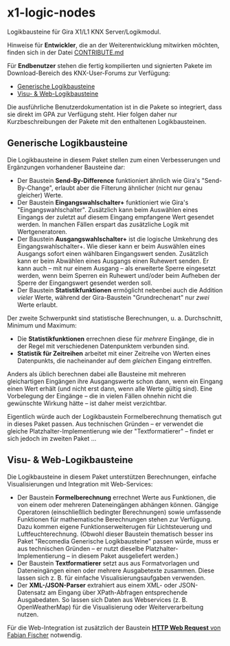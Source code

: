 # x1-logic-nodes

Logikbausteine für Gira X1/L1 KNX Server/Logikmodul.

Hinweise für **Entwickler**, die an der Weiterentwicklung mitwirken möchten,
finden sich in der Datei
[CONTRIBUTE.md](https://github.com/recomedia/x1-logic-nodes/blob/master/CONTRIBUTE.md)

Für **Endbenutzer** stehen die fertig kompilierten und signierten Pakete
im Download-Bereich des KNX-User-Forums zur Verfügung:
* [Generische Logikbausteine](https://service.knx-user-forum.de/?comm=download&id=20000011)
* [Visu- & Web-Logikbausteine](https://service.knx-user-forum.de/?comm=download&id=20000010)

Die ausführliche Benutzerdokumentation ist in die Pakete so integriert,
dass sie direkt im GPA zur Verfügung steht. Hier folgen daher nur
Kurzbeschreibungen der Pakete mit den enthaltenen Logikbausteinen.

## Generische Logikbausteine

Die Logikbausteine in diesem Paket stellen zum einen Verbesserungen und
Ergänzungen vorhandener Bausteine dar:
* Der Baustein **Send-By-Difference** funktioniert ähnlich wie Gira's
  "Send-By-Change", erlaubt aber die Filterung ähnlicher (nicht nur
  genau gleicher) Werte.
* Der Baustein **Eingangswahlschalter+** funktioniert wie Gira's
  "Eingangswahlschalter". Zusätzlich kann beim Auswählen eines
  Eingangs der zuletzt auf diesem Eingang empfangene Wert gesendet
  werden. In manchen Fällen erspart das zusätzliche Logik mit
  Wertgeneratoren.
* Der Baustein **Ausgangswahlschalter+** ist die logische Umkehrung
  des Eingangswahlschalter+. Wie dieser kann er beim Auswählen eines
  Ausgangs sofort einen wählbaren Eingangswert senden. Zusätzlich kann
  er beim Abwählen eines Ausgangs einen Ruhewert senden. Er kann auch
  – mit nur einem Ausgang – als erweiterte Sperre eingesetzt werden,
  wenn beim Sperren ein Ruhewert und/oder beim Aufheben der Sperre der
  Eingangswert gesendet werden soll.
* Der Baustein **Statistikfunktionen** ermöglicht nebenbei auch die
  Addition _vieler_ Werte, während der Gira-Baustein "Grundrechenart"
  nur _zwei_ Werte erlaubt.

Der zweite Schwerpunkt sind statistische Berechnungen, u. a. Durchschnitt,
Minimum und Maximum:
* Die **Statistikfunktionen** errechnen diese für _mehrere_ Eingänge, die
  in der Regel mit verschiedenen Datenpunktem verbunden sind.
* **Statistik für Zeitreihen** arbeitet mit einer Zeitreihe von Werten
  eines Datenpunkts, die nacheinander auf dem _gleichen_ Eingang
  eintreffen.

Anders als üblich berechnen dabei alle Bausteine mit mehreren gleichartigen
Eingängen ihre Ausgangswerte schon dann, wenn ein Eingang einen Wert erhält
(und nicht erst dann, wenn alle Werte gültig sind). Eine Vorbelegung der
Eingänge – die in vielen Fällen ohnehin nicht die gewünschte Wirkung hätte
– ist daher meist verzichtbar.

Eigentlich würde auch der Logikbaustein Formelberechnung thematisch gut in
dieses Paket passen. Aus technischen Gründen – er verwendet die gleiche
Platzhalter-Implementierung wie der "Textformatierer" – findet er sich
jedoch im zweiten Paket ...

## Visu- & Web-Logikbausteine

Die Logikbausteine in diesem Paket unterstützen Berechnungen, einfache
Visualisierungen und Integration mit Web-Services:
* Der Baustein **Formelberechnung** errechnet Werte aus Funktionen, die von
  einem oder mehreren Dateneingängen abhängen können. Gängige Operatoren
  (einschließlich bedingter Berechnungen) sowie umfassende Funktionen für
  mathematische Berechnungen stehen zur Verfügung. Dazu kommen eigene
  Funktionserweiterugen für Lichtsteuerung und Luftfeuchterechnung.
  (Obwohl dieser Baustein thematisch besser ins Paket "Recomedia Generische
  Logikbausteine" passen würde, muss er aus technischen Gründen – er nutzt
  dieselbe Platzhalter-Implementierung – in diesem Paket ausgeliefert
  werden.)
* Der Baustein **Textformatierer** setzt aus aus Formatvorlagen und
  Dateneingängen einen oder mehrere Ausgabetexte zusammen. Diese lassen
  sich z. B. für einfache Visualisierungsaufgaben verwenden.
* Der **XML-/JSON-Parser** extrahiert aus einem XML- oder JSON-Datensatz
  am Eingang über XPath-Abfragen entsprechende Ausgabedaten. So lassen
  sich Daten aus Webservices (z. B. OpenWeatherMap) für die Visualisierung
  oder Weiterverarbeitung nutzen.

Für die Web-Integration ist zusätzlich der Baustein
[**HTTP Web Request** von Fabian Fischer](https://service.knx-user-forum.de/?comm=download&id=20000065)
notwendig.
